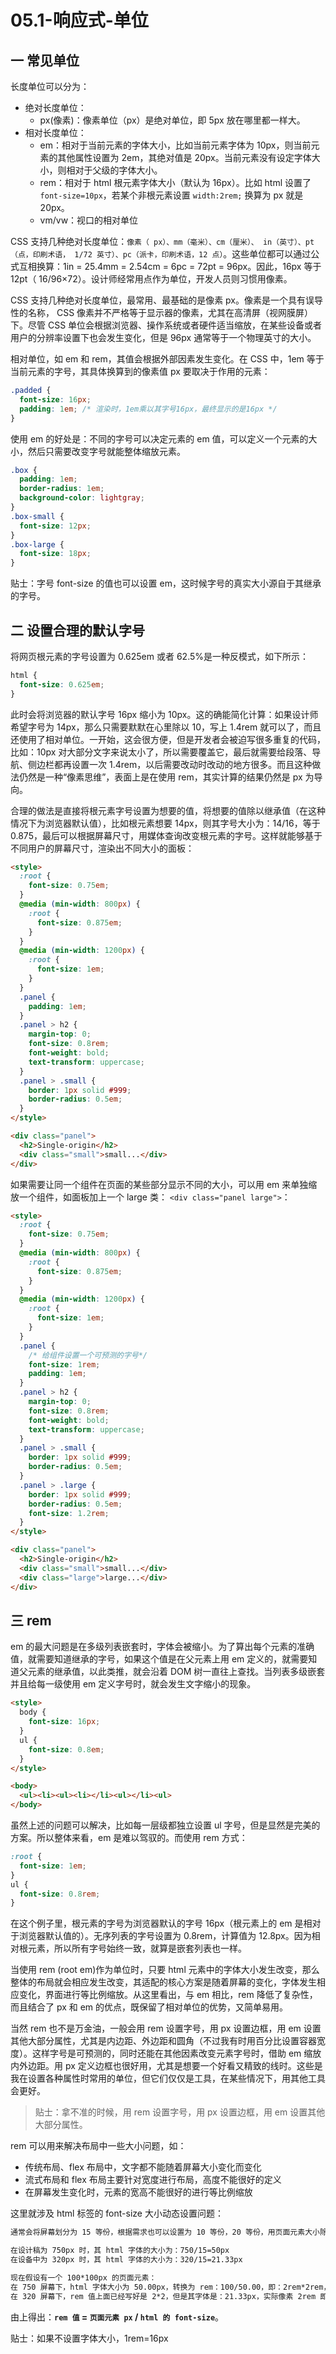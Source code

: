 # 05.1-响应式-单位

## 一 常见单位

长度单位可以分为：

- 绝对长度单位：
  - px(像素)：像素单位（px）是绝对单位，即 5px 放在哪里都一样大。
- 相对长度单位：
  - em：相对于当前元素的字体大小，比如当前元素字体为 10px，则当前元素的其他属性设置为 2em，其绝对值是 20px。当前元素没有设定字体大小，则相对于父级的字体大小。
  - rem：相对于 html 根元素字体大小（默认为 16px）。比如 html 设置了 `font-size=10px`，若某个非根元素设置 `width:2rem;` 换算为 px 就是 20px。
  - vm/vw：视口的相对单位

CSS 支持几种绝对长度单位：`像素（ px）、mm（毫米）、cm（厘米）、 in（英寸）、pt（点，印刷术语， 1/72 英寸）、pc（派卡，印刷术语，12 点）`。这些单位都可以通过公式互相换算：1in = 25.4mm = 2.54cm = 6pc = 72pt = 96px。因此，16px 等于 12pt（ 16/96×72）。设计师经常用点作为单位，开发人员则习惯用像素。

CSS 支持几种绝对长度单位，最常用、最基础的是像素 px。像素是一个具有误导性的名称， CSS 像素并不严格等于显示器的像素，尤其在高清屏（视网膜屏）下。尽管 CSS 单位会根据浏览器、操作系统或者硬件适当缩放，在某些设备或者用户的分辨率设置下也会发生变化，但是 96px 通常等于一个物理英寸的大小。

相对单位，如 em 和 rem，其值会根据外部因素发生变化。在 CSS 中，1em 等于当前元素的字号，其具体换算到的像素值 px 要取决于作用的元素：

```css
.padded {
  font-size: 16px;
  padding: 1em; /* 渲染时，1em乘以其字号16px，最终显示的是16px */
}
```

使用 em 的好处是：不同的字号可以决定元素的 em 值，可以定义一个元素的大小，然后只需要改变字号就能整体缩放元素。

```css
.box {
  padding: 1em;
  border-radius: 1em;
  background-color: lightgray;
}
.box-small {
  font-size: 12px;
}
.box-large {
  font-size: 18px;
}
```

贴士：字号 font-size 的值也可以设置 em，这时候字号的真实大小源自于其继承的字号。

## 二 设置合理的默认字号

将网页根元素的字号设置为 0.625em 或者 62.5%是一种反模式，如下所示：

```css
html {
  font-size: 0.625em;
}
```

此时会将浏览器的默认字号 16px 缩小为 10px。这的确能简化计算：如果设计师希望字号为 14px，那么只需要默默在心里除以 10，写上 1.4rem 就可以了，而且还使用了相对单位。一开始，这会很方便，但是开发者会被迫写很多重复的代码，比如：10px 对大部分文字来说太小了，所以需要覆盖它，最后就需要给段落、导航、侧边栏都再设置一次 1.4rem，以后需要改动时改动的地方很多。而且这种做法仍然是一种“像素思维”，表面上是在使用 rem，其实计算的结果仍然是 px 为导向。

合理的做法是直接将根元素字号设置为想要的值，将想要的值除以继承值（在这种情况下为浏览器默认值），比如根元素想要 14px，则其字号大小为：14/16，等于 0.875，最后可以根据屏幕尺寸，用媒体查询改变根元素的字号。这样就能够基于不同用户的屏幕尺寸，渲染出不同大小的面板：

```html
<style>
  :root {
    font-size: 0.75em;
  }
  @media (min-width: 800px) {
    :root {
      font-size: 0.875em;
    }
  }
  @media (min-width: 1200px) {
    :root {
      font-size: 1em;
    }
  }
  .panel {
    padding: 1em;
  }
  .panel > h2 {
    margin-top: 0;
    font-size: 0.8rem;
    font-weight: bold;
    text-transform: uppercase;
  }
  .panel > .small {
    border: 1px solid #999;
    border-radius: 0.5em;
  }
</style>

<div class="panel">
  <h2>Single-origin</h2>
  <div class="small">small...</div>
</div>
```

如果需要让同一个组件在页面的某些部分显示不同的大小，可以用 em 来单独缩放一个组件，如面板加上一个 large 类： `<div class="panel large">`：

```html
<style>
  :root {
    font-size: 0.75em;
  }
  @media (min-width: 800px) {
    :root {
      font-size: 0.875em;
    }
  }
  @media (min-width: 1200px) {
    :root {
      font-size: 1em;
    }
  }
  .panel {
    /* 给组件设置一个可预测的字号*/
    font-size: 1rem;
    padding: 1em;
  }
  .panel > h2 {
    margin-top: 0;
    font-size: 0.8rem;
    font-weight: bold;
    text-transform: uppercase;
  }
  .panel > .small {
    border: 1px solid #999;
    border-radius: 0.5em;
  }
  .panel > .large {
    border: 1px solid #999;
    border-radius: 0.5em;
    font-size: 1.2rem;
  }
</style>

<div class="panel">
  <h2>Single-origin</h2>
  <div class="small">small...</div>
  <div class="large">large...</div>
</div>
```

## 三 rem

em 的最大问题是在多级列表嵌套时，字体会被缩小。为了算出每个元素的准确值，就需要知道继承的字号，如果这个值是在父元素上用 em 定义的，就需要知道父元素的继承值，以此类推，就会沿着 DOM 树一直往上查找。当列表多级嵌套并且给每一级使用 em 定义字号时，就会发生文字缩小的现象。

```html
<style>
  body {
    font-size: 16px;
  }
  ul {
    font-size: 0.8em;
  }
</style>

<body>
  <ul><li><ul><li></li><ul></li><ul>
</body>
```

虽然上述的问题可以解决，比如每一层级都独立设置 ul 字号，但是显然是完美的方案。所以整体来看，em 是难以驾驭的。而使用 rem 方式：

```css
:root {
  font-size: 1em;
}
ul {
  font-size: 0.8rem;
}
```

在这个例子里，根元素的字号为浏览器默认的字号 16px（根元素上的 em 是相对于浏览器默认值的）。无序列表的字号设置为 0.8rem，计算值为 12.8px。因为相对根元素，所以所有字号始终一致，就算是嵌套列表也一样。

当使用 rem (root em)作为单位时，只要 html 元素中的字体大小发生改变，那么整体的布局就会相应发生改变，其适配的核心方案是随着屏幕的变化，字体发生相应变化，界面进行等比例缩放。从这里看出，与 em 相比，rem 降低了复杂性，而且结合了 px 和 em 的优点，既保留了相对单位的优势，又简单易用。

当然 rem 也不是万金油，一般会用 rem 设置字号，用 px 设置边框，用 em 设置其他大部分属性，尤其是内边距、外边距和圆角（不过我有时用百分比设置容器宽度）。这样字号是可预测的，同时还能在其他因素改变元素字号时，借助 em 缩放内外边距。用 px 定义边框也很好用，尤其是想要一个好看又精致的线时。这些是我在设置各种属性时常用的单位，但它们仅仅是工具，在某些情况下，用其他工具会更好。

> 贴士：拿不准的时候，用 rem 设置字号，用 px 设置边框，用 em 设置其他大部分属性。

rem 可以用来解决布局中一些大小问题，如：

- 传统布局、flex 布局中，文字都不能随着屏幕大小变化而变化
- 流式布局和 flex 布局主要针对宽度进行布局，高度不能很好的定义
- 在屏幕发生变化时，元素的宽高不能很好的进行等比例缩放

这里就涉及 html 标签的 font-size 大小动态设置问题：

```txt
通常会将屏幕划分为 15 等份，根据需求也可以设置为 10 等份，20 等份，用页面元素大小除以不同的 html 字体大小，会发现其比例相同：

在设计稿为 750px 时，其 html 字体的大小为：750/15=50px
在设备中为 320px 时，其 html 字体的大小为：320/15=21.33px

现在假设有一个 100*100px 的页面元素：
在 750 屏幕下，html 字体大小为 50.00px，转换为 rem：100/50.00，即：2rem*2rem，宽高比例是 1 比 1
在 320 屏幕下，rem 值上面已经写好是 2*2，但是其字体是：21.33px，实际像素 2rem 即：42.66px * 42.66px，宽高比例没变！
```

由上得出：**`rem 值` = `页面元素 px` / `html 的 font-size`**。

贴士：如果不设置字体大小，1rem=16px
